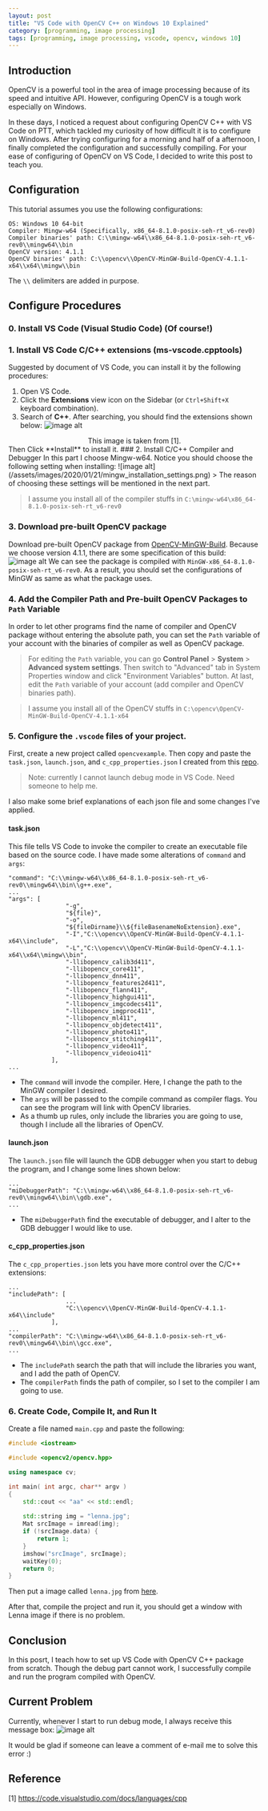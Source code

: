 ```yaml
---
layout: post
title: "VS Code with OpenCV C++ on Windows 10 Explained"
category: [programming, image processing]
tags: [programming, image processing, vscode, opencv, windows 10]
---
```


## Introduction
OpenCV is a powerful tool in the area of image processing
because of its speed and intuitive API. However, configuring
OpenCV is a tough work especially on Windows.

In these days, I noticed a request about configuring OpenCV C++
with VS Code on PTT, which tackled my curiosity of how difficult
it is to configure on Windows. After trying configuring for a
morning and half of a afternoon, I finally completed the 
configuration and successfully compiling. For
your ease of configuring of OpenCV on VS Code, I decided to
write this post to teach you.

## Configuration
This tutorial assumes you use the following configurations:
```
OS: Windows 10 64-bit
Compiler: Mingw-w64 (Specifically, x86_64-8.1.0-posix-seh-rt_v6-rev0)
Compiler binaries' path: C:\\mingw-w64\\x86_64-8.1.0-posix-seh-rt_v6-rev0\\mingw64\\bin
OpenCV version: 4.1.1
OpenCV binaries' path: C:\\opencv\\OpenCV-MinGW-Build-OpenCV-4.1.1-x64\\x64\\mingw\\bin
```
The `\\` delimiters are added in purpose.

## Configure Procedures
### 0. Install VS Code (Visual Studio Code) (Of course!)
### 1. Install VS Code C/C++ extensions (ms-vscode.cpptools)
Suggested by document of VS Code, you can install it by the following
procedures:
1. Open VS Code.
2. Click the **Extensions** view icon on the Sidebar (or
`Ctrl+Shift+X` keyboard combination).
3. Search of **C++**. After searching, you should find the extensions
shown below:
![image alt](https://code.visualstudio.com/assets/docs/languages/cpp/cpp-extension.png)
<center>This image is taken from [1].</center>
Then Click **Install** to install it.
### 2. Install C/C++ Compiler and Debugger
In this part I choose Mingw-w64. Notice you should choose the following 
setting when installing:
![image alt](/assets/images/2020/01/21/mingw_installation_settings.png)
> The reason of choosing these settings will be mentioned in the next part.

> I assume you install all of the compiler stuffs in `C:\mingw-w64\x86_64-8.1.0-posix-seh-rt_v6-rev0`

### 3. Download pre-built OpenCV package
Download pre-built OpenCV package from [OpenCV-MinGW-Build](https://github.com/huihut/OpenCV-MinGW-Build).
Because we choose version 4.1.1, there are some specification of this build:
![image alt](/assets/images/2020/01/21/opencv_prebuild_conf.png)
We can see the package is compiled with `MinGW-x86_64-8.1.0-posix-seh-rt_v6-rev0`.
As a result, you should set the configurations of MinGW as same as what
the package uses.
### 4. Add the Compiler Path and Pre-built OpenCV Packages to `Path` Variable
In order to let other programs find the name of compiler and OpenCV package
without entering the absolute path, you can set the `Path` variable of
your account with the binaries of compiler as well as OpenCV package.
> For editing the `Path` variable, you can go **Control Panel** > **System** >
> **Advanced system settings**. Then switch to "Advanced" tab in System
> Properties window and click "Environment Variables" button.
> At last, edit the `Path` variable of your account (add compiler and
> OpenCV binaries path).

> I assume you install all of the OpenCV stuffs in `C:\opencv\OpenCV-MinGW-Build-OpenCV-4.1.1-x64`

### 5. Configure the `.vscode` files of your project.
First, create a new project called `opencvexample`.
Then copy and paste the `task.json`, `launch.json`, and `c_cpp_properties.json`
I created from this [repo](https://github.com/Cuda-Chen/opencv-config-with-vscode).
> Note: currently I cannot launch debug mode in VS Code. Need someone
> to help me.

I also make some brief explanations of each json file and some changes I've applied.

#### task.json
This file tells VS Code to invoke the compiler to create an executable file based 
on the source code.
I have made some alterations of `command` and `args`:
```
"command": "C:\\mingw-w64\\x86_64-8.1.0-posix-seh-rt_v6-rev0\\mingw64\\bin\\g++.exe",
...
"args": [
                "-g",
                "${file}",
                "-o",
                "${fileDirname}\\${fileBasenameNoExtension}.exe",
                "-I","C:\\opencv\\OpenCV-MinGW-Build-OpenCV-4.1.1-x64\\include",
                "-L","C:\\opencv\\OpenCV-MinGW-Build-OpenCV-4.1.1-x64\\x64\\mingw\\bin",                
                "-llibopencv_calib3d411",
                "-llibopencv_core411",
                "-llibopencv_dnn411",
                "-llibopencv_features2d411",
                "-llibopencv_flann411",
                "-llibopencv_highgui411",
                "-llibopencv_imgcodecs411",
                "-llibopencv_imgproc411",
                "-llibopencv_ml411",
                "-llibopencv_objdetect411",
                "-llibopencv_photo411",
                "-llibopencv_stitching411",
                "-llibopencv_video411",
                "-llibopencv_videoio411"
            ],
...
```

- The `command` will invode the compiler. Here, I change the path to the MinGW compiler 
I desired.
- The `args` will be passed to the compile command as compiler flags. You can see the 
program will link with OpenCV libraries.
- As a thumb up rules, only include the libraries you are going to use, though I include
all the libraries of OpenCV.

#### launch.json
The `launch.json` file will launch the GDB debugger when you start to debug the
program, and I change some lines shown below:
```
...
"miDebuggerPath": "C:\\mingw-w64\\x86_64-8.1.0-posix-seh-rt_v6-rev0\\mingw64\\bin\\gdb.exe",
...
```

- The `miDebuggerPath` find the executable of debugger, and I alter to the GDB debugger I
would like to use.

#### c_cpp_properties.json
The `c_cpp_properties.json` lets you have more control over the C/C++ extensions:
```
...
"includePath": [
                ...
                "C:\\opencv\\OpenCV-MinGW-Build-OpenCV-4.1.1-x64\\include"
            ],
...
"compilerPath": "C:\\mingw-w64\\x86_64-8.1.0-posix-seh-rt_v6-rev0\\mingw64\\bin\\gcc.exe",
...
```

- The `includePath` search the path that will include the libraries you want, and I add
the path of OpenCV.
- The `compilerPath` finds the path of compiler, so I set to the compiler I am going to use.

### 6. Create Code, Compile It, and Run It
Create a file named `main.cpp` and paste the following:
```cpp
#include <iostream>

#include <opencv2/opencv.hpp>

using namespace cv;

int main( int argc, char** argv )
{
    std::cout << "aa" << std::endl;
 
    std::string img = "lenna.jpg";
    Mat srcImage = imread(img);
    if (!srcImage.data) {
        return 1;
    }
    imshow("srcImage", srcImage);
    waitKey(0);
    return 0;
}
```

Then put a image called `lenna.jpg` from [here](https://github.com/Cuda-Chen/opencv-config-with-vscode).

After that, compile the project and run it, you should get a window with Lenna
image if there is no problem.

## Conclusion
In this posrt, I teach how to set up VS Code with OpenCV C++ package from
scratch. Though the debug part cannot work, I successfully compile
and run the program compiled with OpenCV.

## Current Problem
Currently, whenever I start to run debug mode, I always receive this message box:
![image alt](/assets/images/2020/01/21/debug_error.png)

It would be glad if someone can leave a comment of e-mail me to solve this error :)

## Reference
[1] https://code.visualstudio.com/docs/languages/cpp
